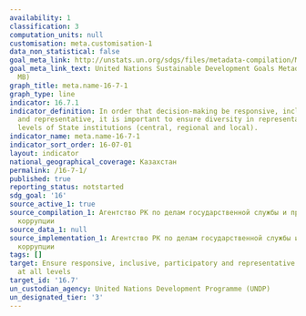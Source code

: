 ```yaml
---
availability: 1
classification: 3
computation_units: null
customisation: meta.customisation-1
data_non_statistical: false
goal_meta_link: http://unstats.un.org/sdgs/files/metadata-compilation/Metadata-Goal-16.pdf
goal_meta_link_text: United Nations Sustainable Development Goals Metadata (PDF 4.0
  MB)
graph_title: meta.name-16-7-1
graph_type: line
indicator: 16.7.1
indicator_definition: In order that decision-making be responsive, inclusive, participatory
  and representative, it is important to ensure diversity in representation at all
  levels of State institutions (central, regional and local).
indicator_name: meta.name-16-7-1
indicator_sort_order: 16-07-01
layout: indicator
national_geographical_coverage: Казахстан
permalink: /16-7-1/
published: true
reporting_status: notstarted
sdg_goal: '16'
source_active_1: true
source_compilation_1: Агентство РК по делам государственной службы и противодействию
  коррупции
source_data_1: null
source_implementation_1: Агентство РК по делам государственной службы и противодействию
  коррупции
tags: []
target: Ensure responsive, inclusive, participatory and representative decision-making
  at all levels
target_id: '16.7'
un_custodian_agency: United Nations Development Programme (UNDP)
un_designated_tier: '3'
---
```

